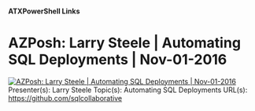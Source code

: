 ﻿#### ATXPowerShell Links
# AZPosh: Larry Steele | Automating SQL Deployments | Nov-01-2016

[![AZPosh: Larry Steele | Automating SQL Deployments | Nov-01-2016](https://i2.ytimg.com/vi/miNwlSQKqmc/hqdefault.jpg "AZPosh: Larry Steele | Automating SQL Deployments | Nov-01-2016")](https://www.youtube.com/watch?v=miNwlSQKqmc)
Presenter(s): Larry Steele
Topic(s): Automating SQL Deployments
URL(s): 
https://github.com/sqlcollaborative


